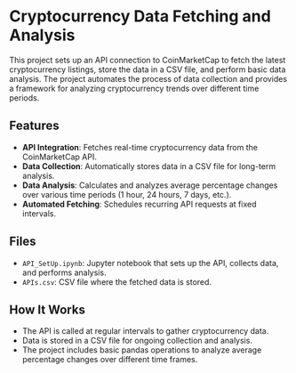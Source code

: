 # Cryptocurrency Data Fetching and Analysis

This project sets up an API connection to CoinMarketCap to fetch the latest cryptocurrency listings, store the data in a CSV file, and perform basic data analysis. The project automates the process of data collection and provides a framework for analyzing cryptocurrency trends over different time periods.

## Features

- **API Integration**: Fetches real-time cryptocurrency data from the CoinMarketCap API.
- **Data Collection**: Automatically stores data in a CSV file for long-term analysis.
- **Data Analysis**: Calculates and analyzes average percentage changes over various time periods (1 hour, 24 hours, 7 days, etc.).
- **Automated Fetching**: Schedules recurring API requests at fixed intervals.

## Files

- `API_SetUp.ipynb`: Jupyter notebook that sets up the API, collects data, and performs analysis.
- `APIs.csv`: CSV file where the fetched data is stored.

## How It Works

- The API is called at regular intervals to gather cryptocurrency data.
- Data is stored in a CSV file for ongoing collection and analysis.
- The project includes basic pandas operations to analyze average percentage changes over different time frames.
